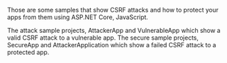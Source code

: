 Those are some samples that show CSRF attacks and how to protect your apps from them using ASP.NET Core, JavaScript.

The attack sample projects, AttackerApp and VulnerableApp which show a valid CSRF attack to a vulnerable app.
The secure sample projects, SecureApp and AttackerApplication which show a failed CSRF attack to a protected app.

